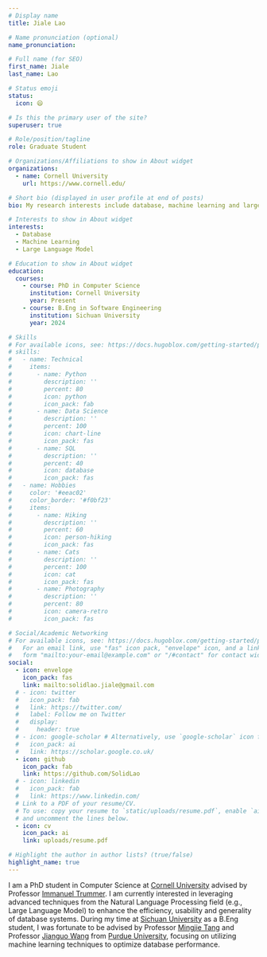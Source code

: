 ```yaml
---
# Display name
title: Jiale Lao

# Name pronunciation (optional)
name_pronunciation: 

# Full name (for SEO)
first_name: Jiale
last_name: Lao

# Status emoji
status: 
  icon: 😄

# Is this the primary user of the site?
superuser: true

# Role/position/tagline
role: Graduate Student

# Organizations/Affiliations to show in About widget
organizations:
  - name: Cornell University
    url: https://www.cornell.edu/

# Short bio (displayed in user profile at end of posts)
bio: My research interests include database, machine learning and large language model.

# Interests to show in About widget
interests:
  - Database
  - Machine Learning
  - Large Language Model

# Education to show in About widget
education:
  courses:
    - course: PhD in Computer Science
      institution: Cornell University
      year: Present
    - course: B.Eng in Software Engineering
      institution: Sichuan University
      year: 2024

# Skills
# For available icons, see: https://docs.hugoblox.com/getting-started/page-builder/#icons
# skills:
#   - name: Technical
#     items:
#       - name: Python
#         description: ''
#         percent: 80
#         icon: python
#         icon_pack: fab
#       - name: Data Science
#         description: ''
#         percent: 100
#         icon: chart-line
#         icon_pack: fas
#       - name: SQL
#         description: ''
#         percent: 40
#         icon: database
#         icon_pack: fas
#   - name: Hobbies
#     color: '#eeac02'
#     color_border: '#f0bf23'
#     items:
#       - name: Hiking
#         description: ''
#         percent: 60
#         icon: person-hiking
#         icon_pack: fas
#       - name: Cats
#         description: ''
#         percent: 100
#         icon: cat
#         icon_pack: fas
#       - name: Photography
#         description: ''
#         percent: 80
#         icon: camera-retro
#         icon_pack: fas

# Social/Academic Networking
# For available icons, see: https://docs.hugoblox.com/getting-started/page-builder/#icons
#   For an email link, use "fas" icon pack, "envelope" icon, and a link in the
#   form "mailto:your-email@example.com" or "/#contact" for contact widget.
social:
  - icon: envelope
    icon_pack: fas
    link: mailto:solidlao.jiale@gmail.com
  # - icon: twitter
  #   icon_pack: fab
  #   link: https://twitter.com/
  #   label: Follow me on Twitter
  #   display:
  #     header: true
  # - icon: google-scholar # Alternatively, use `google-scholar` icon from `ai` icon pack
  #   icon_pack: ai
  #   link: https://scholar.google.co.uk/
  - icon: github
    icon_pack: fab
    link: https://github.com/SolidLao
  # - icon: linkedin
  #   icon_pack: fab
  #   link: https://www.linkedin.com/
  # Link to a PDF of your resume/CV.
  # To use: copy your resume to `static/uploads/resume.pdf`, enable `ai` icons in `params.yaml`,
  # and uncomment the lines below.
  - icon: cv
    icon_pack: ai
    link: uploads/resume.pdf

# Highlight the author in author lists? (true/false)
highlight_name: true
---
```

I am a PhD student in Computer Science at [Cornell University](https://www.cornell.edu/) advised by Professor [Immanuel Trummer](https://itrummer.github.io/). I am currently interested in leveraging advanced techniques from the Natural Language Processing field (e.g., Large Language Model) to enhance the efficiency, usability and generality of database systems. During my time at [Sichuan University](https://www.scu.edu.cn/) as a B.Eng student, I was fortunate to be advised by Professor [Mingjie Tang](https://merlintang.github.io/) and Professor [Jianguo Wang](https://www.cs.purdue.edu/homes/csjgwang/) from [Purdue University](https://www.purdue.edu/), focusing on utilizing machine learning techniques to optimize database performance.